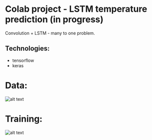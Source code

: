 # Colab project - LSTM temperature prediction (in progress)
Convolution + LSTM - many to one problem.

## Technologies:
- tensorflow
- keras

# Data:
![alt text](https://raw.githubusercontent.com/KrzysztofV/colab-lstm-temperature-prediction/master/data.png)

# Training:
![alt text](https://raw.githubusercontent.com/KrzysztofV/colab-lstm-temperature-prediction/master/training.png)
